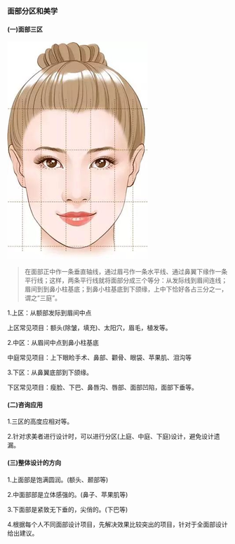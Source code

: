 ### 面部分区和美学

#### \(一\)面部三区



![](/assets/v2-c5b8e5c64ec248a3867d987a3aeb3319_hd.jpg)



> 在面部正中作一条垂直轴线，通过眉弓作一条水平线、通过鼻翼下缘作一条平行线；这样，两条平行线就将面部分成三个等分：从发际线到眉间连线；眉间到到鼻小柱基底；到鼻小柱基底到下颌缘，上中下恰好各占三分之一，谓之“三庭”。

1.上区：从额部发际到眉间中点

上区常见项目：额头\(除皱，填充\)、太阳穴，眉毛，植发等。

2.中区：从眉间中点到鼻小柱基底

中庭常见项目：上下眼睑手术、鼻部、颧骨、眼袋、苹果肌、泪沟等

3.下区：从鼻翼底部到下颌缘。

下区常见项目：瘦脸、下巴、鼻唇沟、唇部、面部凹陷，面部下垂等。

#### \(二\)咨询应用

1.三区的高度应相对等。

2.针对求美者进行设计时，可以进行分区\(上庭、中庭、下庭\)设计，避免设计遗漏。

#### \(三\)整体设计的方向

1.上面部是饱满圆润。\(额头、颞部等\)

2.中面部部是立体感强的。\(鼻子、苹果肌等\)

3.下面部是紧致无下垂的，尖俏的。\(下巴等\)

4.根据每个人不同面部设计项目，先解决效果比较突出的项目，针对于全面部设计给出建议。

